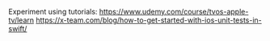 Experiment using tutorials:
https://www.udemy.com/course/tvos-apple-tv/learn
https://x-team.com/blog/how-to-get-started-with-ios-unit-tests-in-swift/
